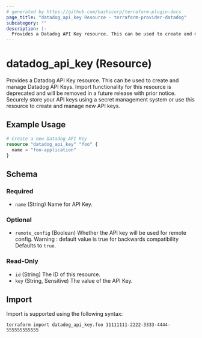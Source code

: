 ```yaml
---
# generated by https://github.com/hashicorp/terraform-plugin-docs
page_title: "datadog_api_key Resource - terraform-provider-datadog"
subcategory: ""
description: |-
  Provides a Datadog API Key resource. This can be used to create and manage Datadog API Keys. Import functionality for this resource is deprecated and will be removed in a future release with prior notice. Securely store your API keys using a secret management system or use this resource to create and manage new API keys.
---
```


# datadog_api_key (Resource)

Provides a Datadog API Key resource. This can be used to create and manage Datadog API Keys. Import functionality for this resource is deprecated and will be removed in a future release with prior notice. Securely store your API keys using a secret management system or use this resource to create and manage new API keys.

## Example Usage

```terraform
# Create a new Datadog API Key
resource "datadog_api_key" "foo" {
  name = "foo-application"
}
```

<!-- schema generated by tfplugindocs -->
## Schema

### Required

- `name` (String) Name for API Key.

### Optional

- `remote_config` (Boolean) Whether the API key will be used for remote config. Warning : default value is true for backwards compatibility Defaults to `true`.

### Read-Only

- `id` (String) The ID of this resource.
- `key` (String, Sensitive) The value of the API Key.

## Import

Import is supported using the following syntax:

```shell
terraform import datadog_api_key.foo 11111111-2222-3333-4444-555555555555
```
